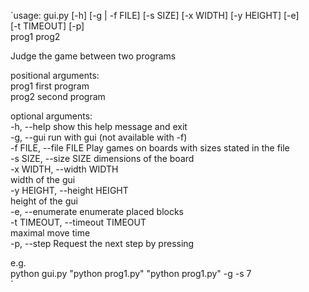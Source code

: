 `usage: gui.py [-h] [-g | -f FILE] [-s SIZE] [-x WIDTH] [-y HEIGHT] [-e]  
              [-t TIMEOUT] [-p]  
              prog1 prog2  

Judge the game between two programs  

positional arguments:  
  prog1                 first program  
  prog2                 second program  
  
optional arguments:  
  -h, --help            show this help message and exit  
  -g, --gui             run with gui (not available with -f)  
  -f FILE, --file FILE  Play games on boards with sizes stated in the file  
  -s SIZE, --size SIZE  dimensions of the board  
  -x WIDTH, --width WIDTH  
                        width of the gui  
  -y HEIGHT, --height HEIGHT  
                        height of the gui  
  -e, --enumerate       enumerate placed blocks  
  -t TIMEOUT, --timeout TIMEOUT  
                        maximal move time  
  -p, --step            Request the next step by pressing <Space>  
  
e.g.  
	python gui.py "python prog1.py" "python prog1.py" -g -s 7  
`
